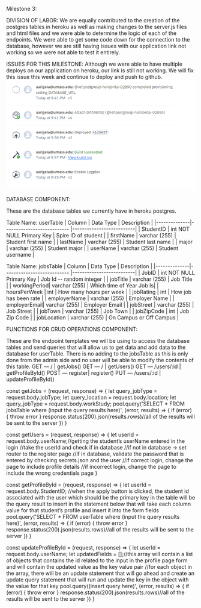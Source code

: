 Milestone 3:

DIVISION OF LABOR:
We are equally contributed to the creation of the postgres tables in heroku as well as making changes to the server.js files and html files and we were able to determine the logic of each of the endpoints. We were able to get some code down for the connection to the database, however we are still having issues with our application link not working so we were not able to test it entirely.

ISSUES FOR THIS MILESTONE:
Although we were able to have multiple deploys on our application on heroku, our link is still not working. We will fix this issue this week and continue to deploy and push to github. 
![Page](HerokuDeployment.PNG) 

DATABASE COMPONENT:

These are the database tables we currently have in heroku postgres.

Table Name: userTable
| Column       | Data Type                  | Description              |
|--------------|--------------------------- |--------------------------|
| StudentID    | int NOT NULL Primary Key   | Spire ID of student      |
| firstName    | varchar (255)              | Student first name       |
| lastName     | varchar (255)              | Student last name        |
| major        | varchar (255)              | Student major            |
| userName     | varchar (255)              | Student username         |

Table Name: jobsTable
| Column       | Data Type                  | Description              |
|--------------|--------------------------- |--------------------------|
| JobID        | int NOT NULL Primary Key   | Job Id -- random integer |
| jobTitle     | varchar (255)              | Job Title                |
| workingPeriod| varchar (255)              | Which time of Year Job Is|
| hoursPerWeek | int                        | How many hours per week  |
| jobRating    | int                        | How job has been rate    |
| employerName | varchar (255)              | Employer Name            |
| employerEmail| varchar (255)              | Employer Email           |
| jobStreet    | varchar (255)              | Job Street               |
| jobTown      | varchar (255)              | Job Town                 |
| jobZipCode   | int                        | Job Zip Code             |
| jobLocation  | varchar (255)              | On Campus or Off Campus  |

FUNCTIONS FOR CRUD OPERATIONS COMPONENT:

These are the endpoint templates we will be using to access the database tables and send queries that will allow us to get data and add data to the database for userTable. There is no adding to the jobsTable as this is only done from the admin side and no user will be able to modify the contents of this table.
GET — / | getJobs()
GET — / | getUsers()
GET — /users/:id | getProfileById()
POST — register| register()
PUT — /users/:id | updateProfileById()

const getJobs = (request, response) => {
  let query_jobType = request.body.jobType;
  let query_location = request.body.location;
  let query_jobType = request.body.workStudy;
  pool.query('SELECT * FROM jobsTable where (input the query results here)', (error, results) => {
    if (error) {
      throw error
    }
    response.status(200).json(results.rows)//all of the results will be sent to the server
  })
}

const getUsers = (request, response) => {
  let userId = request.body.userName;//getting the student’s userName entered in the login
  //take the userId and check if in database
  //if not in database → set router to the register page 
  //if in database, validate the password that is entered by checking secrets.json and the user
  //if correct login, change the page to include profile details
  //if incorrect login, change the page to include the wrong credentials page
}

const getProfileById = (request, response) => {
  let userId = request.body.StudentID;
  //when the apply button is clicked, the student id associated with the user which should be the primary key in the table will be the query result to insert in the statement below that will take each column value for that student’s profile and insert it into the form fields
  pool.query('SELECT * FROM userTable where (input the query results here)', (error, results) => {
    if (error) {
      throw error
    }
    response.status(200).json(results.rows)//all of the results will be sent to the server
  })
}

const updateProfileById = (request, response) => {
  let userId = request.body.userName;
  let updatedFields = [];//this array will contain a list of objects that contains the id related to the input in the profile page form and will contain the updated value as the key value pair
  //for each object in the array, there will be an update statement that will go ahead and create an update query statement that will run and update the key in the object with the value for that key
  pool.query((insert query here)', (error, results) => {
    if (error) {
      throw error
    }
    response.status(200).json(results.rows)//all of the results will be sent to the server
  })
}
